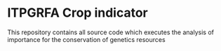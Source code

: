 # ITPGRFA Crop indicator
This repository contains all source code which executes the analysis of importance
for the conservation of genetics resources
